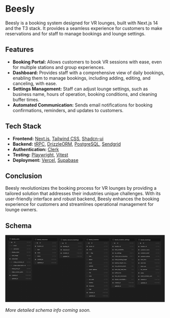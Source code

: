 # Beesly

Beesly is a booking system designed for VR lounges, built with Next.js 14 and the T3 stack. It provides a seamless experience for customers to make reservations and for staff to manage bookings and lounge settings.

## Features

- **Booking Portal:** Allows customers to book VR sessions with ease, even for multiple stations and group experiences.
- **Dashboard:** Provides staff with a comprehensive view of daily bookings, enabling them to manage bookings, including adding, editing, and canceling, with ease.
- **Settings Management:** Staff can adjust lounge settings, such as business name, hours of operation, booking conditions, and cleaning buffer times.
- **Automated Communication:** Sends email notifications for booking confirmations, reminders, and updates to customers.

## Tech Stack

- **Frontend:** [Next.js](https://nextjs.org), [Tailwind CSS](https://tailwindcss.com), [Shadcn-ui](https://github.com/shadcn/ui)
- **Backend:** [tRPC](https://trpc.io), [DrizzleORM](https://drizzle-orm.github.io), [PostgreSQL](https://www.postgresql.org), [Sendgrid](https://sendgrid.com)
- **Authentication:** [Clerk](https://)
- **Testing:** [Playwright](https://playwright.dev), [Vitest](https://vitest.dev)
- **Deployment:** [Vercel](https://vercel.com), [Supabase](https://supabase.com)

## Conclusion

Beesly revolutionizes the booking process for VR lounges by providing a tailored solution that addresses their industries unique challenges. With its user-friendly interface and robust backend, Beesly enhances the booking experience for customers and streamlines operational management for lounge owners.

## Schema

![Schema](assets/schema.png)

_More detailed schema info coming soon._
